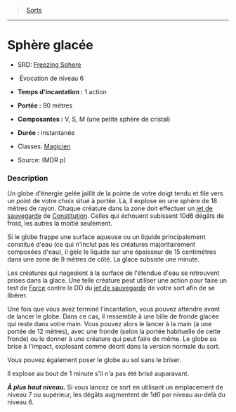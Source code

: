 ﻿---
!SpellHD
Level: 6
Type: Évocation
CastingTime: 1 action
Range: 90 mètres
Components: V, S, M (une petite sphère de cristal)
Duration: instantanée
Classes: '[Magicien](hd_wizard.md)'
Id: spells_hd.md#sphère-glacée
ParentLink: spells_hd.md#sorts
Name: Sphère glacée
ParentName: Sorts
NameLevel: 1
AltName: '[Freezing Sphere](srd_spells_freezing_sphere.md)'
Source: (MDR p)
---
> [Sorts](hd_spells.md)

---

# Sphère glacée

- SRD: [Freezing Sphere](srd_spells_freezing_sphere.md)

-  Évocation de niveau 6

- **Temps d'incantation :** 1 action

- **Portée :** 90 mètres

- **Composantes :** V, S, M (une petite sphère de cristal)

- **Durée :** instantanée

- Classes: [Magicien](hd_wizard.md)

- Source: (MDR p)

### Description

Un globe d'énergie gelée jaillit de la pointe de votre doigt tendu et file vers un point de votre choix situé à portée. Là, il explose en une sphère de 18 mètres de rayon. Chaque créature dans la zone doit effectuer un [jet de sauvegarde](hd_abilities_jets_de_sauvegarde.md) de [Constitution](hd_abilities_constitution.md). Celles qui échouent subissent 10d6 dégâts de froid, les autres la moitié seulement.

Si le globe frappe une surface aqueuse ou un liquide principalement constitué d'eau (ce qui n'inclut pas les créatures majoritairement composées d'eau), il gèle le liquide sur une épaisseur de 15 centimètres dans une zone de 9 mètres de côté. La glace subsiste une minute.

Les créatures qui nageaient à la surface de l'étendue d'eau se retrouvent prises dans la glace. Une telle créature peut utiliser une action pour faire un test de [Force](hd_abilities_strength.md) contre le DD du [jet de sauvegarde](hd_abilities_jets_de_sauvegarde.md) de votre sort afin de se libérer.

Une fois que vous avez terminé l'incantation, vous pouvez attendre avant de lancer le globe. Dans ce cas, il ressemble à une bille de fronde glacée qui reste dans votre main. Vous pouvez alors le lancer à la main (à une portée de 12 mètres), avec une fronde (selon la portée habituelle de cette fronde) ou le donner à une créature qui peut faire de même. Le globe se brise à l'impact, explosant comme décrit dans la version normale du sort.

Vous pouvez également poser le globe au sol sans le briser.

Il explose au bout de 1 minute s'il n'a pas été brisé auparavant.

**_À plus haut niveau._** Si vous lancez ce sort en utilisant un emplacement de niveau 7 ou supérieur, les dégâts augmentent de 1d6 par niveau au-delà du niveau 6.


